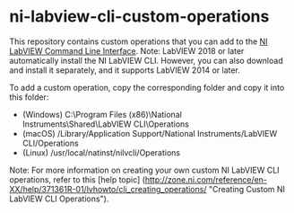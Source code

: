 # ni-labview-cli-custom-operations
This repository contains custom operations that you can add to the [NI LabVIEW Command Line Interface](http://www.ni.com/en-us/support/downloads/software-products/download.ni-labview-command-line-interface.html "NI LabVIEW CLI download").
Note: LabVIEW 2018 or later automatically install the NI LabVIEW CLI.  However, you can also download and install it separately, and it supports LabVIEW 2014 or later.

To add a custom operation, copy the corresponding folder and copy it into this folder:
* (Windows) C:\Program Files (x86)\National Instruments\Shared\LabVIEW CLI\Operations 
* (macOS) /Library/Application Support/National Instruments/LabVIEW CLI/Operations 
* (Linux) /usr/local/natinst/nilvcli/Operations 

Note: For more information on creating your own custom NI LabVIEW CLI operations, refer to this [help topic] (http://zone.ni.com/reference/en-XX/help/371361R-01/lvhowto/cli_creating_operations/ "Creating Custom NI LabVIEW CLI Operations").
